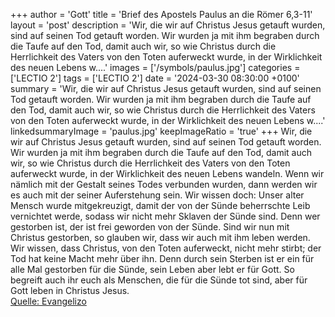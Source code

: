 +++
author = 'Gott'
title = 'Brief des Apostels Paulus an die Römer 6,3-11'
layout = 'post'
description = 'Wir, die wir auf Christus Jesus getauft wurden, sind auf seinen Tod getauft worden. Wir wurden ja mit ihm begraben durch die Taufe auf den Tod, damit auch wir, so wie Christus durch die Herrlichkeit des Vaters von den Toten auferweckt wurde, in der Wirklichkeit des neuen Lebens w....'
images = ['/symbols/paulus.jpg']
categories = ['LECTIO 2']
tags = ['LECTIO 2']
date = '2024-03-30 08:30:00 +0100'
summary = 'Wir, die wir auf Christus Jesus getauft wurden, sind auf seinen Tod getauft worden. Wir wurden ja mit ihm begraben durch die Taufe auf den Tod, damit auch wir, so wie Christus durch die Herrlichkeit des Vaters von den Toten auferweckt wurde, in der Wirklichkeit des neuen Lebens w....'
linkedsummaryImage = 'paulus.jpg'
keepImageRatio = 'true'
+++
Wir, die wir auf Christus Jesus getauft wurden, sind auf seinen Tod getauft worden.
Wir wurden ja mit ihm begraben durch die Taufe auf den Tod, damit auch wir, so wie Christus durch die Herrlichkeit des Vaters von den Toten auferweckt wurde, in der Wirklichkeit des neuen Lebens wandeln.<!--more-->
Wenn wir nämlich mit der Gestalt seines Todes verbunden wurden, dann werden wir es auch mit der seiner Auferstehung sein.
Wir wissen doch: Unser alter Mensch wurde mitgekreuzigt, damit der von der Sünde beherrschte Leib vernichtet werde, sodass wir nicht mehr Sklaven der Sünde sind.
Denn wer gestorben ist, der ist frei geworden von der Sünde.
Sind wir nun mit Christus gestorben, so glauben wir, dass wir auch mit ihm leben werden.
Wir wissen, dass Christus, von den Toten auferweckt, nicht mehr stirbt; der Tod hat keine Macht mehr über ihn.
Denn durch sein Sterben ist er ein für alle Mal gestorben für die Sünde, sein Leben aber lebt er für Gott.
So begreift auch ihr euch als Menschen, die für die Sünde tot sind, aber für Gott leben in Christus Jesus.<br> [Quelle: Evangelizo](https://evangeliumtagfuertag.org/DE/gospel)